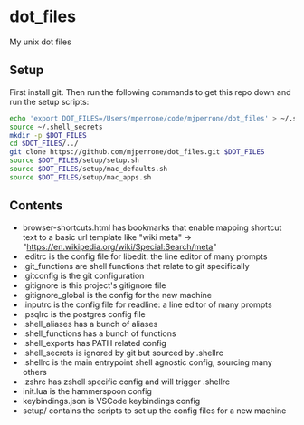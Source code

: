 # dot_files

My unix dot files


## Setup

First install git. Then run the following commands to get this repo down and run the setup scripts:

```zsh
echo 'export DOT_FILES=/Users/mperrone/code/mjperrone/dot_files' > ~/.shell_secrets
source ~/.shell_secrets
mkdir -p $DOT_FILES
cd $DOT_FILES/../
git clone https://github.com/mjperrone/dot_files.git $DOT_FILES
source $DOT_FILES/setup/setup.sh
source $DOT_FILES/setup/mac_defaults.sh
source $DOT_FILES/setup/mac_apps.sh
```

## Contents

* browser-shortcuts.html has bookmarks that enable mapping shortcut text to a basic url template like "wiki meta" -> "https://en.wikipedia.org/wiki/Special:Search/meta"
* .editrc is the config file for libedit: the line editor of many prompts
* .git_functions are shell functions that relate to git specifically
* .gitconfig is the git configuration
* .gitignore is this project's gitignore file
* .gitignore_global is the config for the new machine
* .inputrc is the config file for readline: a line editor of many prompts
* .psqlrc is the postgres config file
* .shell_aliases has a bunch of aliases
* .shell_functions has a bunch of functions
* .shell_exports has PATH related config
* .shell_secrets is ignored by git but sourced by .shellrc
* .shellrc is the main entrypoint shell agnostic config, sourcing many others
* .zshrc has zshell specific config and will trigger .shellrc
* init.lua is the hammerspoon config
* keybindings.json is VSCode keybindings config
* setup/ contains the scripts to set up the config files for a new machine